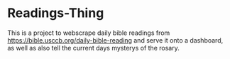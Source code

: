 # Readings-Thing

This is a project to webscrape daily bible readings from https://bible.usccb.org/daily-bible-reading and serve it onto a dashboard, as well as also tell the current days mysterys of the rosary.
